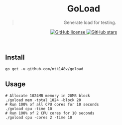 <div align="center">
	<h1>GoLoad</h1>
	<blockquote align="center">Generate load for testing.</blockquote>
	<p>
		<a href="https://github.com/ntk148v/goload/blob/master/LICENSE">
			<img alt="GitHub license" src="https://img.shields.io/github/license/ntk148v/goload?style=for-the-badge">
		</a>
		<a href="https://github.com/ntk148v/goload/stargazers">
			<img alt="GitHub stars" src="https://img.shields.io/github/stars/ntk148v/goload?style=for-the-badge">
		</a>
		<br>
<!--		<a href="https://github.com/ntk148v/goload/actions">
			<img alt="Windows Build Status" src="https://img.shields.io/github/workflow/status/ntk148v/goload/Windows%20Build?style=flat-square&logo=github&label=Windows">
		</a>
		<a href="https://github.com/ntk148v/goload/actions">
			<img alt="GNU/Linux Build Status" src="https://img.shields.io/github/workflow/status/ntk148v/goload/Linux%20Build?style=flat-square&logo=github&label=GNU/Linux">
		</a>
		<a href="https://github.com/ntk148v/goload/actions">
			<img alt="MacOS Build Status" src="https://img.shields.io/github/workflow/status/ntk148v/goload/MacOS%20Build?style=flat-square&logo=github&label=MacOS">
		</a>
		<br>-->
	</p><br>
</div>

## Install

```shell
go get -u github.com/ntk148v/goload
```

## Usage

```shell
# Allocate 1024MB memory in 20MB block
./goload mem -total 1024 -block 20
# Run 100% of all CPU cores for 10 seconds
./goload cpu -time 10
# Run 100% of 2 CPU cores for 10 seconds
./goload cpu -cores 2 -time 10
```
